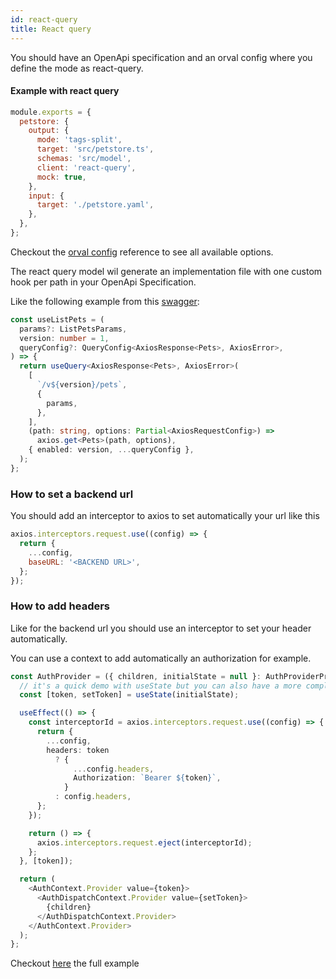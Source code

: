 ```yaml
---
id: react-query
title: React query
---
```


You should have an OpenApi specification and an orval config where you define the mode as react-query.

#### Example with react query

```js
module.exports = {
  petstore: {
    output: {
      mode: 'tags-split',
      target: 'src/petstore.ts',
      schemas: 'src/model',
      client: 'react-query',
      mock: true,
    },
    input: {
      target: './petstore.yaml',
    },
  },
};
```

Checkout the [orval config](../reference/orval-config) reference to see all available options.

The react query model wil generate an implementation file with one custom hook per path in your OpenApi Specification.

Like the following example from this <a href="https://github.com/anymaniax/orval/blob/master/samples/react-app-with-react-query/petstore.yaml" target="_blank">swagger</a>:

```ts
const useListPets = (
  params?: ListPetsParams,
  version: number = 1,
  queryConfig?: QueryConfig<AxiosResponse<Pets>, AxiosError>,
) => {
  return useQuery<AxiosResponse<Pets>, AxiosError>(
    [
      `/v${version}/pets`,
      {
        params,
      },
    ],
    (path: string, options: Partial<AxiosRequestConfig>) =>
      axios.get<Pets>(path, options),
    { enabled: version, ...queryConfig },
  );
};
```

### How to set a backend url

You should add an interceptor to axios to set automatically your url like this

```js
axios.interceptors.request.use((config) => {
  return {
    ...config,
    baseURL: '<BACKEND URL>',
  };
});
```

### How to add headers

Like for the backend url you should use an interceptor to set your header automatically.

You can use a context to add automatically an authorization for example.

```ts
const AuthProvider = ({ children, initialState = null }: AuthProviderProps) => {
  // it's a quick demo with useState but you can also have a more complexe state with a useReducer
  const [token, setToken] = useState(initialState);

  useEffect(() => {
    const interceptorId = axios.interceptors.request.use((config) => {
      return {
        ...config,
        headers: token
          ? {
              ...config.headers,
              Authorization: `Bearer ${token}`,
            }
          : config.headers,
      };
    });

    return () => {
      axios.interceptors.request.eject(interceptorId);
    };
  }, [token]);

  return (
    <AuthContext.Provider value={token}>
      <AuthDispatchContext.Provider value={setToken}>
        {children}
      </AuthDispatchContext.Provider>
    </AuthContext.Provider>
  );
};
```

Checkout <a href="https://github.com/anymaniax/orval/blob/master/samples/react-app-with-react-query/src/auth.context.tsx" target="_blank">here</a> the full example
